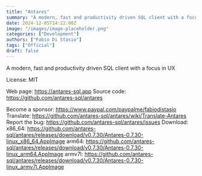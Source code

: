 ```yaml
---
title: "Antares"
summary: "A modern, fast and productivity driven SQL client with a focus in UX"
date: 2024-12-05T14:22:00Z
image: "/images/image-placeholder.png"
categories: ["Development"]
authors: ["Fabio Di Stasio"]
tags: ["Official"]
draft: false
---
```


A modern, fast and productivity driven SQL client with a focus in UX

License: MIT

Web page: <https://antares-sql.app>
Source code: <https://github.com/antares-sql/antares>

Become a sponsor: <https://www.paypal.com/paypalme/fabiodistasio>
Translate: <https://github.com/antares-sql/antares/wiki/Translate-Antares>
Report the bug: <https://github.com/antares-sql/antares/issues>
Download:   x86_64: <https://github.com/antares-sql/antares/releases/download/v0.7.30/Antares-0.7.30-linux_x86_64.AppImage>
            arm64:  <https://github.com/antares-sql/antares/releases/download/v0.7.30/Antares-0.7.30-linux_arm64.AppImage>
            armv7l: <https://github.com/antares-sql/antares/releases/download/v0.7.30/Antares-0.7.30-linux_armv7l.AppImage>
